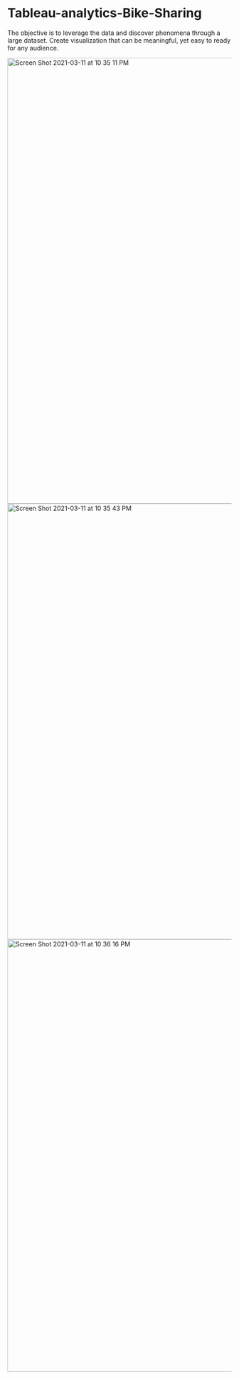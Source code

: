 # Tableau-analytics-Bike-Sharing

The objective is to leverage the data and discover phenomena through a large dataset. Create visualization that can be meaningful, yet easy to ready for any audience. 

<img width="1002" alt="Screen Shot 2021-03-11 at 10 35 11 PM" src="https://user-images.githubusercontent.com/71298635/110888481-48181d80-82ba-11eb-812e-5bbeb7e6e1f5.png">
<img width="980" alt="Screen Shot 2021-03-11 at 10 35 43 PM" src="https://user-images.githubusercontent.com/71298635/110888493-4d756800-82ba-11eb-8ea0-87c3bae8c30d.png">
<img width="972" alt="Screen Shot 2021-03-11 at 10 36 16 PM" src="https://user-images.githubusercontent.com/71298635/110888504-5108ef00-82ba-11eb-84e9-b491606a52cd.png">
